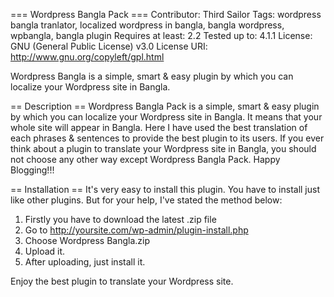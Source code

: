 === Wordpress Bangla Pack ===
Contributor: Third Sailor
Tags: wordpress bangla tranlator, localized wordpress in bangla, bangla wordpress, wpbangla, bangla plugin
Requires at least: 2.2
Tested up to: 4.1.1
License: GNU (General Public License) v3.0
License URI: http://www.gnu.org/copyleft/gpl.html

Wordpress Bangla is a simple, smart & easy plugin by which you can localize your Wordpress site in Bangla.

== Description ==
Wordpress Bangla Pack is a simple, smart & easy plugin by which you can localize your Wordpress site in Bangla. It means that your whole site will appear in Bangla. Here I have used the best translation of each phrases & sentences to provide the best plugin to its users. If you ever think about a plugin to translate your Wordpress site in Bangla, you should not choose any other way except Wordpress Bangla Pack.
Happy Blogging!!!

== Installation ==
It\'s very easy to install this plugin. You have to install just like other plugins. But for your help, I\'ve stated the method below:

1. Firstly you have to download the latest .zip file
2. Go to http://yoursite.com/wp-admin/plugin-install.php
3. Choose Wordpress Bangla.zip
4. Upload it.
5. After uploading, just install it.

Enjoy the best plugin to translate your Wordpress site.
